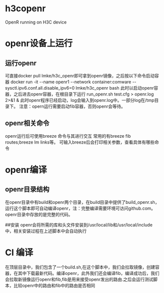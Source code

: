 # h3copenr
OpenR running on H3C device
# openr设备上运行
## 运行openr
可直接docker pull lmke/h3c_openr即可拿到openr镜像，之后按以下命令启动容器
docker run -it --name openr1 --network container:comware --sysctl.ipv6.conf.all.disable_ipv6=0 lmke/h3c_openr bash
此时以启动openr容器，之后进去openr容器，在根目录下运行
run_openr.sh test.cfg > openr.log 2>&1 & 
此时openr程序已经启动，log会输入到openr.log中。一部分log在/tmp目录下。
注意：opern运行需要启动fib容器，否则openr会等待。

## openr相关命令
openr运行后可使用breeze 命令与其进行交互
常用的有breeze fib routes;breeze lm links等。
可输入breeze后会打印相关参数，查看具体有哪些命令

# openr编译
## openr目录结构
在openr目录中有build和openr两个目录，在build目录中提供了build_openr.sh，运行这个脚本即可自动编译openr，注：完整编译需要环境可访问github.com。openr目录中存放的是完整的代码。

##安装
openr会将所需的库和头文件安装到/usr/local/lib和/usr/local/include中，相关安装过程在上述脚本中会自动执行

# CI 编译
在顶层目录中，我们包含了一个build.sh,在这个脚本中，我们会拉取镜像，创建容器，在其中下载最新代码。编译openr，此外我们还会编译fib，编译成功后，我们会拉取新镜像运行openr和fib,fib是用来接受openr发出的路由.之后会运行测试脚本，比较openr中的路由和fib中的路由是否相同
